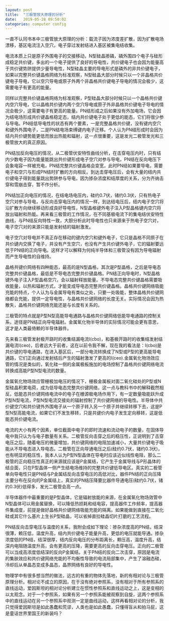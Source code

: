 ```yaml
---
layout: post
title:  "三极管放大原理的分析"
date:   2019-05-28 09:50:02
categories: computer config
---
```


一直不认同书本中三极管放大原理的分析：载流子因为浓度差扩散，因为扩散电场漂移，基区电流注入空穴，电子穿过发射结进入基区被集电结收集。

电流本质上只是原子外围电子的交接移动，N型硅晶掺磷，磷外围四个电子与硅形成稳定共价键，多出的一个电子提供了良好的导电性，共价键电子也会因为能量高于共价键势阱提供少量导电性，N型硅晶主要的导电形式是磷外的非共价键电子，如果以完整共价键晶格网络为标准观察，N型硅晶大部分时候只以一个非晶格共价键电子导电，它以空穴导电或原子外两个非晶格共价键电子导电的情况会极少，这需要电子有更高的能量。

同样以完整共价键晶格网络为标准观察，P型硅晶大部分时候只以一个晶格共价键内空穴导电，它以晶格共价键内两个空穴导电或原子外非晶格共价键电子导电的情况会极少，这需要电子有更高的能量。PN结形成之后如果没有外加电场，它会因为结电场形成共价键晶格稳定态，结内共价键电子处于更低的能态，它们将很少参与导电。PN结低导电性的状态有两个要素，一是完整晶格共价键，没有键内空穴和键外外围电子，二是PN结电场束缚键内电子迁移。个人认为PN结形成时会因为结内共价键势能更低而放出热能和辐射，这一点很重要，这是发光二极管发光和三极管放大的真正原因。

PN结加反向电压的情况，从二极管伏安特性曲线分析，在击穿电压内时，只有结内少数电子因为能量能跳出共价键形成电子空穴对参与导电，PN结在反向电压下会象电容一样被充电，PN结完整共价键晶格会变宽，此时PN结如果要导电，需要电子和空穴与形成PN结时扩散的方向相反。到达击穿电压后，会有大量的结内共价键电子得到能量跳出势阱参与导电，因为掺杂浓度和结厚度的关系，分为齐纳击穿和雪崩击穿，暂不作分析。

PN结加正向电压的情况，在结电场电压内，硅约0.7伏，锗约0.3伏，只有热电子空穴对参与导电，与反向击穿电压内的情况一样，到达结电压后，结内电子空穴将沿扩散方向继续移动形成良好导电性，N型晶格键外电子注入P型晶格键内空穴将放出辐射和热能。再来看三极管的工作情况，在不同基极电流下的集电结伏安特性曲线，与PN结反向特性一致，大胆分析此时导电性也只来源来于热电子空穴对，电子空穴对的来源只能是发射结的辐射激发。

电子空穴对导电并不真正存在移动的键内空穴和键外电子，它只是晶格不同原子在共价键内交换了电子，并没有产生空穴，也没有产生共价键外电子，它的辐射要远低于PN结的正向导电。这样才可以解释为何纯半导体和三极管没有因为导电辐射而产生导电性的自维持。

晶格共键价网络有四种能态，最高的是N型晶格，其次是P型晶格，之后是导电态完整共价键晶格，最低是不导电态完整共价键晶格。PN结正向导电时，N型晶格键外电子注入P型晶格空穴，会以辐射释放能量。不导电态完整共价键晶格需要吸收能量，以热和辐射方式，才能变成导电态完整共价键晶格。晶格共价键网络吸能充能的特点，个人认为与金属导电有类似之处，只要一处吸能，整体晶格共价键网络都会充能，提供一定导电性，与晶格共价键网络的长度无关。实际情况会因为热散失，晶格共价键网络充能还是与长度有关系的。

三极管的特点就是P型N型高能导电通路与晶格共价键网络低能导电通路的控制关系，途径是PN结正向导电辐射。金属氧化物半导体的实际情况可能会更有意思，这才是人类最倚赖的半导体器件。

先来看三极管发射极开路时的收集结漏电流I(cbo)，和基极开路时的收集结发射结漏电流I(ceo)，后者远大于前者，这在以前令我不解，现在我的看法是：I(cbo)是共价键的导电通路，在进入基区后，一部分电流转换成了N型或P型的更高能导电通路，它们正向通过发射结后产生的辐射激发了更高的I(ceo).金属氧化物场效应管的情况是类似的，氧化硅一侧的金属极板施加的电场控制了晶格共价键网络电流转换成高能P型N型电流的数量。

金属氧化物场效应管栅极加电压的情况下，栅极金属板对面二氧化硅处的P型或N型硅晶积累电荷，成为低导电态完整共价键网络，这一点与教科书中的解释截然相反。低能态共价键网络电流中的电子在栅源极电场作用下，有一定数量吸能跃升成P型N型电流，P型N型电流交接处的辐射控制了共价键网络的导电性。半导体中共价键空穴和共价键外外围电子从一个原子转入另一个原子并继续转移下去，这是P型N型高能电流，如果它们不发生移转，只是共键价内电子发生定向移转，这是低能态共价键电流。

电流的大小有两个因素，单位截面中电子的即时流速和流动电子的数量，在固体导电中我只认为与电子数量有关系。二极管反向击穿之后的稳压性，正说明到了击穿电压之后，随着电压的微量增加，共价键网络的电阻加速减小，大量共价键电子吸能从不导电态进入导电态。二极管在正向导通电压之后(硅约0.7伏，锗约0.3伏)，也有明显的稳压性，我本人认为P型N型晶体在导电时应该近似线性电阻，那么二极管的正向稳压性真正的来源就应该是P金属结，它产生于金属导线与P形晶体的结合面，只在P型晶体一侧产生结电场维持的完整共价键低导电区。真实的二极管单向导电性只是PN结与P金属结反向击穿电压的高低对比，器件PN结的正向压降主要分布在反向的P金属结上，真实的PN结压降要比器件导通电压(硅约0.7伏，锗约0.3伏)低得多，发光二极管会高一点。

半导体器件中最重要的是P型晶体，它是辐射放能的来源，在金属氧化物场效管中N型晶体可以用金属替换，可以降低热损耗和结电容，提高器件工作频率，提高器件集成度，前提是做好晶格共价键网络吸能充能的隔离。如果能做到直接在二氧化硅或其它什么基片上生长P型硅晶，可以省掉直拉硅晶切片打磨的工艺流程。

PN结反向击穿电压与温度的关系，我附会成如下理论：掺杂浓度高的PN结，结深很薄，赖压低，温度升高，结内共价键电子能量升高，更低的电压就能导通。掺杂浓度低的PN结，结深很厚，结内反向电压的分布距离长，赖压高，温度升高，结深内电阻随温度升高，会有更高的压降，需要更高的反向击穿电压。正向的二极管可以当成高浓度低结深的反向P金属结。关于PN结的反向二次击穿，原因是电流的集肤效应和共价键网络充能的不均衡性导致的电流局部集中，产生了溶融态硅，冷却后从单晶态变成多晶态，晶界网络有良好的导电性。

物理学中有很多想当然的做法，远古的有重的物体先落地，新的有相对论与三极管原理分析。相对论不成立的原因，在于没有绝对参照系，没有相对于所有参照系的直线运动，爱因斯坦的相对论分析建立在惯性参照系和直线运动之上，这是变相的以太观念。对于一个参照系，如果有另一个参照系能被观察到自旋，这两个参照系中的直线运动在另一个参照系中观测一定是曲线运动，这样再看相对论的分析，我只觉得爱因斯坦是如此愚蠢和荒谬，人类也是如此愚蠢，只懂得盲从和拍马屁，这是童话世界里国王的新装吗？
